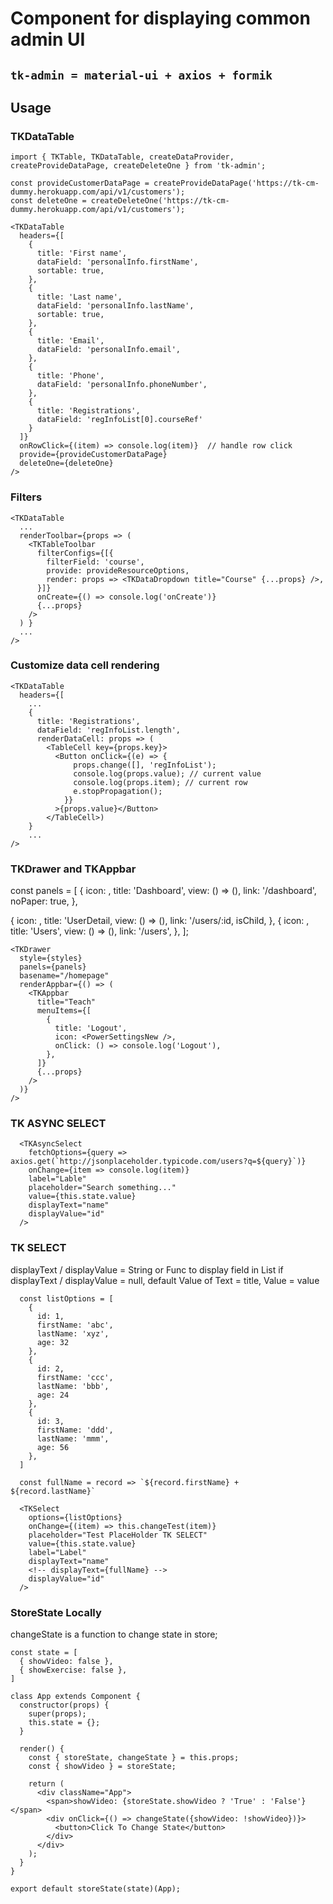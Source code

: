 # Component for displaying common admin UI
## `tk-admin = material-ui + axios + formik`
## Usage

### TKDataTable

```
import { TKTable, TKDataTable, createDataProvider, createProvideDataPage, createDeleteOne } from 'tk-admin';

const provideCustomerDataPage = createProvideDataPage('https://tk-cm-dummy.herokuapp.com/api/v1/customers');
const deleteOne = createDeleteOne('https://tk-cm-dummy.herokuapp.com/api/v1/customers');

<TKDataTable
  headers={[
    {
      title: 'First name',
      dataField: 'personalInfo.firstName',
      sortable: true,
    },
    {
      title: 'Last name',
      dataField: 'personalInfo.lastName',
      sortable: true,
    },
    {
      title: 'Email',
      dataField: 'personalInfo.email',
    },
    {
      title: 'Phone',
      dataField: 'personalInfo.phoneNumber',
    },
    {
      title: 'Registrations',
      dataField: 'regInfoList[0].courseRef'
    }
  ]}
  onRowClick={(item) => console.log(item)}  // handle row click
  provide={provideCustomerDataPage}
  deleteOne={deleteOne}
/>
```

### Filters

```
<TKDataTable
  ...
  renderToolbar={props => (
    <TKTableToolbar
      filterConfigs={[{
        filterField: 'course',
        provide: provideResourceOptions,
        render: props => <TKDataDropdown title="Course" {...props} />,
      }]}
      onCreate={() => console.log('onCreate')}
      {...props}
    />
  ) }
  ...
/>
```

### Customize data cell rendering

```
<TKDataTable
  headers={[
    ...
    {
      title: 'Registrations', 
      dataField: 'regInfoList.length',
      renderDataCell: props => (
        <TableCell key={props.key}>
          <Button onClick={(e) => {
              props.change([], 'regInfoList');
              console.log(props.value); // current value
              console.log(props.item); // current row
              e.stopPropagation();
            }}
          >{props.value}</Button>
        </TableCell>)
    }
    ...
/>
```

### TKDrawer and TKAppbar

const panels = [
  {
    icon: <Dashboard />,
    title: 'Dashboard',
    view: () => (<AppBoard />),
    link: '/dashboard',
    noPaper: true,
  },
  <!-- Child need declare before parent -->
  {
    icon: <UserDetail />,
    title: 'UserDetail,
    view: () => (<UserDetail />),
    link: '/users/:id, 
    isChild,
  },
  {
    icon: <Users />,
    title: 'Users',
    view: () => (<Users />),
    link: '/users',
  },
];

```
<TKDrawer
  style={styles}
  panels={panels}
  basename="/homepage"
  renderAppbar={() => (
    <TKAppbar
      title="Teach"
      menuItems={[
        {
          title: 'Logout',
          icon: <PowerSettingsNew />,
          onClick: () => console.log('Logout'),
        },
      ]}
      {...props}
    />
  )}
/>
```

### TK ASYNC SELECT
```
  <TKAsyncSelect
    fetchOptions={query => axios.get(`http://jsonplaceholder.typicode.com/users?q=${query}`)}
    onChange={item => console.log(item)}
    label="Lable"
    placeholder="Search something..."
    value={this.state.value}
    displayText="name"
    displayValue="id"
  />

```

### TK SELECT
displayText / displayValue = String or Func to display field in List
if displayText / displayValue = null, default Value of Text = title, Value = value

```
  const listOptions = [
    {
      id: 1,
      firstName: 'abc',
      lastName: 'xyz',
      age: 32
    },
    {
      id: 2,
      firstName: 'ccc',
      lastName: 'bbb',
      age: 24
    },
    {
      id: 3,
      firstName: 'ddd',
      lastName: 'mmm',
      age: 56
    },
  ]

  const fullName = record => `${record.firstName} + ${record.lastName}`

  <TKSelect
    options={listOptions}
    onChange={(item) => this.changeTest(item)}
    placeholder="Test PlaceHolder TK SELECT"
    value={this.state.value}
    label="Label"
    displayText="name"
    <!-- displayText={fullName} -->
    displayValue="id"
  />
```

### StoreState Locally
changeState is a function to change state in store;

```
const state = [
  { showVideo: false },
  { showExercise: false },
]

class App extends Component {
  constructor(props) {
    super(props);
    this.state = {};
  }

  render() {
    const { storeState, changeState } = this.props;
    const { showVideo } = storeState;

    return (
      <div className="App">
        <span>showVideo: {storeState.showVideo ? 'True' : 'False'}</span>
        <div onClick={() => changeState({showVideo: !showVideo})}>
          <button>Click To Change State</button>
        </div>
      </div>
    );
  }
}

export default storeState(state)(App);

```